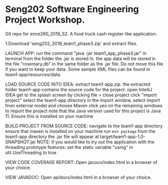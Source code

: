 # Seng202 Software Engineering Project Workshop.
Git repo for ence260_2019_S2. A food truck cash register like application.


1.Download 'seng202_2019_team1_phase3.zip' and extract files.

LAUNCH APP:
run the command "java -jar team1_app_phase3.jar" in terminal from the folder the .jar is stored in.
the app data will be stored in the file "rosemary.db" in the same folder as the .jar file. Do not move this file if you want to keep your data.
Some sample XML files can be found in team1-app/resources/data.

LOAD SOURCE CODE INTO IDEA:
extract team1-app.zip. the extracted folder team1-app contains the source code for the project.
open IntelliJ IDEA
get to the splash screen by clicking file > close project
click "import project"
select the team1-app directory
in the import window, select import from external model and choose Maven
click yes on the remaining windows to import the project
note that the Java version used for this project is Java 11. Ensure this is installed on your machine

BUILD PROJECT FROM SOURCE CODE:
navigate to the team1-app directory
ensure that maven is installed on your machine
run `mvn package` from the team1-app directory
the .jar file will appear at target/team1-app-1.0-SNAPSHOT.jar
NOTE: if you would like to try out the application with the threading prototype features:
set the static variable "using" in util.UseThreading to true

VIEW CODE COVERAGE REPORT:
Open jacoco/index.html in a browser of your choice.

VIEW JAVADOC:
Open apidocs/index.html in a browser of your choice.
